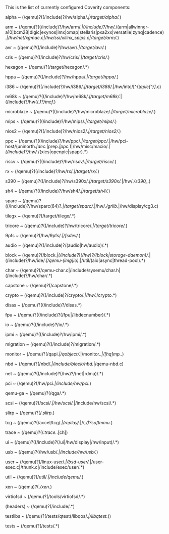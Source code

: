This is the list of currently configured Coverity components:

alpha
  ~ (/qemu)?((/include)?/hw/alpha/.*|/target/alpha/.*)

arm
  ~ (/qemu)?((/include)?/hw/arm/.*|(/include)?/hw/.*/(arm|allwinner-a10|bcm28|digic|exynos|imx|omap|stellaris|pxa2xx|versatile|zynq|cadence).*|/hw/net/xgmac.c|/hw/ssi/xilinx_spips.c|/target/arm/.*)

avr
  ~ (/qemu)?((/include)?/hw/avr/.*|/target/avr/.*)

cris
  ~ (/qemu)?((/include)?/hw/cris/.*|/target/cris/.*)

hexagon
  ~ (/qemu)?(/target/hexagon/.*)

hppa
  ~ (/qemu)?((/include)?/hw/hppa/.*|/target/hppa/.*)

i386
  ~ (/qemu)?((/include)?/hw/i386/.*|/target/i386/.*|/hw/intc/[^/]*apic[^/]*\.c)

m68k
  ~ (/qemu)?((/include)?/hw/m68k/.*|/target/m68k/.*|(/include)?/hw(/.*)?/mcf.*)

microblaze
  ~ (/qemu)?((/include)?/hw/microblaze/.*|/target/microblaze/.*)

mips
  ~ (/qemu)?((/include)?/hw/mips/.*|/target/mips/.*)

nios2
  ~ (/qemu)?((/include)?/hw/nios2/.*|/target/nios2/.*)

ppc
  ~ (/qemu)?((/include)?/hw/ppc/.*|/target/ppc/.*|/hw/pci-host/(uninorth.*|dec.*|prep.*|ppc.*)|/hw/misc/macio/.*|(/include)?/hw/.*/(xics|openpic|spapr).*)

riscv
  ~ (/qemu)?((/include)?/hw/riscv/.*|/target/riscv/.*)

rx
  ~ (/qemu)?((/include)?/hw/rx/.*|/target/rx/.*)

s390
  ~ (/qemu)?((/include)?/hw/s390x/.*|/target/s390x/.*|/hw/.*/s390_.*)

sh4
  ~ (/qemu)?((/include)?/hw/sh4/.*|/target/sh4/.*)

sparc
  ~ (/qemu)?((/include)?/hw/sparc(64)?.*|/target/sparc/.*|/hw/.*/grlib.*|/hw/display/cg3.c)

tilegx
  ~ (/qemu)?(/target/tilegx/.*)

tricore
  ~ (/qemu)?((/include)?/hw/tricore/.*|/target/tricore/.*)

9pfs
  ~ (/qemu)?(/hw/9pfs/.*|/fsdev/.*)

audio
  ~ (/qemu)?((/include)?/(audio|hw/audio)/.*)

block
  ~ (/qemu)?(/block.*|(/include?)(/hw)?/(block|storage-daemon)/.*|(/include)?/hw/ide/.*|/qemu-(img|io).*|/util/(aio|async|thread-pool).*)

char
  ~ (/qemu)?(/qemu-char\.c|/include/sysemu/char\.h|(/include)?/hw/char/.*)

capstone
  ~ (/qemu)?(/capstone/.*)

crypto
  ~ (/qemu)?((/include)?/crypto/.*|/hw/.*/crypto.*)

disas
  ~ (/qemu)?((/include)?/disas.*)

fpu
  ~ (/qemu)?((/include)?(/fpu|/libdecnumber)/.*)

io
  ~ (/qemu)?((/include)?/io/.*)

ipmi
  ~ (/qemu)?((/include)?/hw/ipmi/.*)

migration
  ~ (/qemu)?((/include)?/migration/.*)

monitor
  ~ (/qemu)?(/qapi.*|/qobject/.*|/monitor\..*|/[hq]mp\..*)

nbd
  ~ (/qemu)?(/nbd/.*|/include/block/nbd.*|/qemu-nbd\.c)

net
  ~ (/qemu)?((/include)?(/hw)?/(net|rdma)/.*)

pci
  ~ (/qemu)?(/hw/pci.*|/include/hw/pci.*)

qemu-ga
  ~ (/qemu)?(/qga/.*)

scsi
  ~ (/qemu)?(/scsi/.*|/hw/scsi/.*|/include/hw/scsi/.*)

slirp
  ~ (/qemu)?(/.*slirp.*)

tcg
  ~ (/qemu)?(/accel/tcg/.*|/replay/.*|/(.*/)?softmmu.*)

trace
  ~ (/qemu)?(/.*trace.*\.[ch])

ui
  ~ (/qemu)?((/include)?(/ui|/hw/display|/hw/input)/.*)

usb
  ~ (/qemu)?(/hw/usb/.*|/include/hw/usb/.*)

user
  ~ (/qemu)?(/linux-user/.*|/bsd-user/.*|/user-exec\.c|/thunk\.c|/include/exec/user/.*)

util
  ~ (/qemu)?(/util/.*|/include/qemu/.*)

xen
  ~ (/qemu)?(.*/xen.*)

virtiofsd
  ~ (/qemu)?(/tools/virtiofsd/.*)

(headers)
  ~ (/qemu)?(/include/.*)

testlibs
  ~ (/qemu)?(/tests/qtest(/libqos/.*|/libqtest.*))

tests
  ~ (/qemu)?(/tests/.*)
